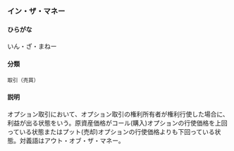 <div style="display:none;">

## [あ行](securities-terms?id=あ行)

</div>

### イン・ザ・マネー

#### ひらがな

いん・ざ・まねー

#### 分類

`取引（売買）`

#### 説明

オプション取引において、オプション取引の権利所有者が権利行使した場合に、利益が出る状態をいう。原資産価格がコール(購入)オプションの行使価格を上回っている状態またはプット(売却)オプションの行使価格よりも下回っている状態。対義語はアウト・オブ・ザ・マネー。

<div style="display:none;">

## [か行](securities-terms?id=か行)
## [さ行](securities-terms?id=さ行)
## [た行](securities-terms?id=た行)
## [な行](securities-terms?id=な行)
## [は行](securities-terms?id=は行)
## [ま行](securities-terms?id=ま行)
## [や行](securities-terms?id=や行)
## [ら行](securities-terms?id=ら行)
## [わ行](securities-terms?id=わ行)
## [英数字・記号](securities-terms?id=英数字・記号)

</div>

